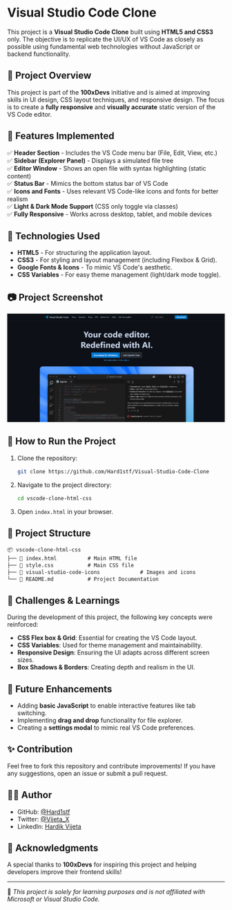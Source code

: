 # Visual Studio Code Clone

This project is a **Visual Studio Code Clone** built using **HTML5 and CSS3** only. The objective is to replicate the UI/UX of VS Code as closely as possible using fundamental web technologies without JavaScript or backend functionality.

## 📌 Project Overview

This project is part of the **100xDevs** initiative and is aimed at improving skills in UI design, CSS layout techniques, and responsive design. The focus is to create a **fully responsive** and **visually accurate** static version of the VS Code editor.

## 🎯 Features Implemented

✅ **Header Section** - Includes the VS Code menu bar (File, Edit, View, etc.)<br>
✅ **Sidebar (Explorer Panel)** - Displays a simulated file tree<br>
✅ **Editor Window** - Shows an open file with syntax highlighting (static content)<br>
✅ **Status Bar** - Mimics the bottom status bar of VS Code<br>
✅ **Icons and Fonts** - Uses relevant VS Code-like icons and fonts for better realism<br>
✅ **Light & Dark Mode Support** (CSS only toggle via classes)<br>
✅ **Fully Responsive** - Works across desktop, tablet, and mobile devices<br>

## 🔧 Technologies Used

- **HTML5** - For structuring the application layout.
- **CSS3** - For styling and layout management (including Flexbox & Grid).
- **Google Fonts & Icons** - To mimic VS Code's aesthetic.
- **CSS Variables** - For easy theme management (light/dark mode toggle).

## 📷 Project Screenshot

![VS Code Clone Screenshot](./visual-studio-code-icons/screenshoot/VS-Code%20Clone.png)

## 🚀 How to Run the Project

1. Clone the repository:
   ```sh
   git clone https://github.com/Hard1stf/Visual-Studio-Code-Clone
   ```
2. Navigate to the project directory:
   ```sh
   cd vscode-clone-html-css
   ```
3. Open `index.html` in your browser.

## 📂 Project Structure

```
📦 vscode-clone-html-css
├── 📜 index.html          # Main HTML file
├── 📜 style.css           # Main CSS file
├── 📂 visual-studio-code-icons             # Images and icons
└── 📜 README.md           # Project Documentation
```

## 📝 Challenges & Learnings

During the development of this project, the following key concepts were reinforced:

- **CSS Flex box & Grid**: Essential for creating the VS Code layout.
- **CSS Variables**: Used for theme management and maintainability.
- **Responsive Design**: Ensuring the UI adapts across different screen sizes.
- **Box Shadows & Borders**: Creating depth and realism in the UI.

## 📌 Future Enhancements

- Adding **basic JavaScript** to enable interactive features like tab switching.
- Implementing **drag and drop** functionality for file explorer.
- Creating a **settings modal** to mimic real VS Code preferences.

## ✨ Contribution

Feel free to fork this repository and contribute improvements! If you have any suggestions, open an issue or submit a pull request.

## 👨‍💻 Author

- GitHub: [@Hard1stf](https://github.com/Hard1stf)
- Twitter: [@Vijeta_X](https://x.com/Vijeta_X)
- LinkedIn: [Hardik Vijeta](www.linkedin.com/in/hardik-vijeta-0a8792217)

## 🎉 Acknowledgments

A special thanks to **100xDevs** for inspiring this project and helping developers improve their frontend skills!

---

📌 *This project is solely for learning purposes and is not affiliated with Microsoft or Visual Studio Code.*
